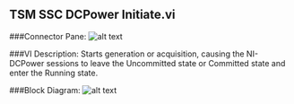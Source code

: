 ## **TSM SSC DCPower Initiate.vi**
###Connector Pane:
![alt text](/images/DCPower/Control/TSM%20SSC%20DCPower%20Initiate.vic.png "TSM SSC DCPower Initiate.vi connector pane")

###VI Description:
Starts generation or acquisition, causing the NI-DCPower sessions to leave the Uncommitted state or Committed state and enter the Running state.

###Block Diagram:
![alt text](/images/DCPower/Control/TSM%20SSC%20DCPower%20Initiate.vid.png "TSM SSC DCPower Initiate.vi block diagram")
